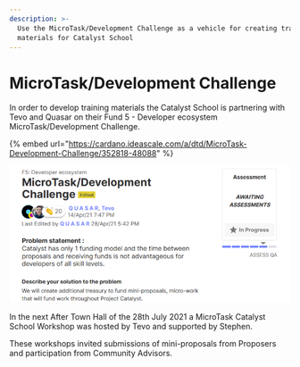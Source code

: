 ```yaml
---
description: >-
  Use the MicroTask/Development Challenge as a vehicle for creating training
  materials for Catalyst School
---
```


# MicroTask/Development Challenge

In order to develop training materials the Catalyst School is partnering with Tevo and Quasar on their Fund 5 - Developer ecosystem MicroTask/Development Challenge.

{% embed url="https://cardano.ideascale.com/a/dtd/MicroTask-Development-Challenge/352818-48088" %}

![F5 : Developer ecosystem proposal](../.gitbook/assets/2021-07-25-13-.png)

In the next After Town Hall of the 28th July 2021 a MicroTask Catalyst School Workshop was hosted by Tevo and supported by Stephen.

These workshops invited submissions of mini-proposals from Proposers and participation from Community Advisors.

